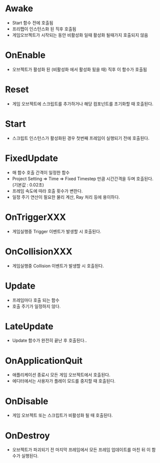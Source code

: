# Awake

- Start 함수 전에 호출됨
- 프리팹이 인스턴스화 된 직후 호출됨
- 게임오브젝트가 시작되는 동안 비활성화 일때 활성화 될때가지 호출되지 않음

# OnEnable

- 오브젝트가 활성화 된 (비활성화 에서 활성화 됬을 때) 직후 이 함수가 호출됨

# Reset

- 게임 오브젝트에 스크립트를 추가하거나 해당 컴포넌트를 초기화할 때 호출된다.

# Start

- 스크립트 인스턴스가 활성화된 경우 첫번째 프레임이 실행되기 전에 호출된다.

# FixedUpdate

- 매 함수 호출 간격이 일정한 함수
- Project Setting ⇒ Time ⇒ Fixed Timestep 만큼 시간간격을 두며 호출된다. (기본값 : 0.02초)
- 프레임 속도에 따라 호출 횟수가 변한다.
- 일정 주기 연산이 필요한 물리 계산, Ray 처리 등에 용이하다.

# OnTriggerXXX

- 게임실행중 Trigger 이벤트가 발생할 시 호출된다.

# OnCollisionXXX

- 게임실행중 Collision 이벤트가 발생할 시 호출된다.

# Update

- 프레임마다 호출 되는 함수
- 호출 주기가 일정하지 않다.

# LateUpdate

- Update 함수가 완전히 끝난 후 호출된다..

# OnApplicationQuit

- 애플리케이션 종료시 모든 게임 오브젝트에서 호출된다.
- 에디터에서는 사용자가 플레이 모드를 중지할 때 호출된다.

# OnDisable

- 게임 오브젝트 또는 스크립트가 비활성화 될 때 호출된다.

# OnDestroy

- 오브젝트가 파괴되기 전 마지막 프레임에서 모든 프레임 업데이트를 마친 뒤 이 함수가 실행된다.
